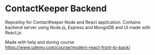 # ContactKeeper Backend

Repositoy for ContactKeeper Node and React application. Contains backend server using Node.js, Express and MongoDB and UI made with React.js. 

Made with help and during course https://www.udemy.com/course/modern-react-front-to-back/ 
